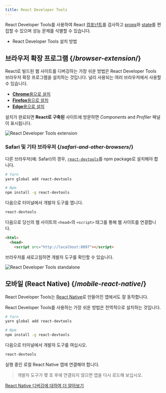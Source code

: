 ```yaml
---
title: React Developer Tools
---
```


<Intro>

React Developer Tools를 사용하여 React [컴포넌트](/learn/your-first-component)를 검사하고 [props](/learn/passing-props-to-a-component)와 [state](/learn/state-a-components-memory)를 편집할 수 있으며 성능 문제를 식별할 수 있습니다.

</Intro>

<YouWillLearn>

* React Developer Tools 설치 방법

</YouWillLearn>

## 브라우저 확장 프로그램 {/*browser-extension*/}

React로 빌드된 웹 사이트를 디버깅하는 가장 쉬운 방법은 React Developer Tools 브라우저 확장 프로그램을 설치하는 것입니다. 널리 사용되는 여러 브라우저에서 사용할 수 있습니다.

* [**Chrome**용으로 설치](https://chrome.google.com/webstore/detail/react-developer-tools/fmkadmapgofadopljbjfkapdkoienihi?hl=en)
* [**Firefox**용으로 설치](https://addons.mozilla.org/en-US/firefox/addon/react-devtools/)
* [**Edge**용으로 설치](https://microsoftedge.microsoft.com/addons/detail/react-developer-tools/gpphkfbcpidddadnkolkpfckpihlkkil)

설치가 완료되면 **React로 구축된** 사이트에 방문하면 _Components_ and _Profiler_ 패널이 표시됩니다.

![React Developer Tools extension](/images/docs/react-devtools-extension.png)

### Safari 및 기타 브라우저 {/*safari-and-other-browsers*/}
다른 브라우저(예: Safari)의 경우, [`react-devtools`](https://www.npmjs.com/package/react-devtools)를 npm package로 설치해야 합니다.
```bash
# Yarn
yarn global add react-devtools

# Npm
npm install -g react-devtools
```

다음으로 터미널에서 개발자 도구를 엽니다.
```bash
react-devtools
```

다음으로 당신의 웹 사이트의 `<head>`의 `<script>` 태그를 통해 웹 사이트를 연결합니다.
```html {3}
<html>
  <head>
    <script src="http://localhost:8097"></script>
```

브라우저를 새로고침하면 개발자 도구를 확인할 수 있습니다.

![React Developer Tools standalone](/images/docs/react-devtools-standalone.png)

## 모바일 (React Native) {/*mobile-react-native*/}
React Developer Tools는 [React Native](https://reactnative.dev/)로 만들어진 앱에서도 잘 동작합니다.

React Developer Tools를 사용하는 가장 쉬운 방법은 전역적으로 설치하는 것입니다.
```bash
# Yarn
yarn global add react-devtools

# Npm
npm install -g react-devtools
```

다음으로 터미널에서 개발자 도구를 여십시오.
```bash
react-devtools
```

실행 중인 로컬 React Native 앱에 연결해야 합니다.

> 개발자 도구가 몇 초 후에 연결되지 않으면 앱을 다시 로드해 보십시오.

[React Native 디버깅에 대하여 더 알아보기](https://reactnative.dev/docs/debugging)
